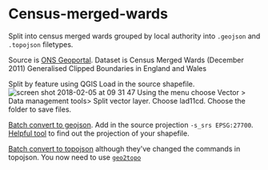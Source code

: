 # Census-merged-wards

Split into census merged wards grouped by local authority into `.geojson` and `.topojson` filetypes.

Source is [ONS Geoportal](http://geoportal.statistics.gov.uk/datasets/e1ed938a33cf472fa802d99b1900164b_1). Dataset is Census Merged Wards (December 2011) Generalised Clipped Boundaries in England and Wales

Split by feature using QGIS
Load in the source shapefile.
![screen shot 2018-02-05 at 09 31 47](https://user-images.githubusercontent.com/2945099/35797599-17e6e53e-0a58-11e8-90f2-c30874506011.png)
Using the menu choose
Vector > Data management tools> Split vector layer. Choose lad11cd.
Choose the folder to save files.


[Batch convert to geojson](https://gist.github.com/benbalter/5858851). Add in the source projection `-s_srs EPSG:27700`. [Helpful tool](https://dragons8mycat.com/2014/04/29/gis-tips-how-to-find-the-epsg-code-of-your-shapefile/) to find out the projection of your shapefile.

[Batch convert to topojson](https://gis.stackexchange.com/questions/75561/batch-conversion-of-shapefiles-to-topojson) although they've changed the commands in topojson. You now need to use [`geo2topo`](https://github.com/topojson/topojson-server/blob/master/README.md#geo2topo)
